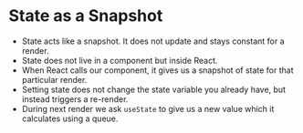 # State as a Snapshot

- State acts like a snapshot. It does not update and stays constant for a render.
- State does not live in a component but inside React.
- When React calls our component, it gives us a snapshot of state for that particular render.
- Setting state does not change the state variable you already have, but instead triggers a re-render.
- During next render we ask `useState` to give us a new value which it calculates using a queue.
